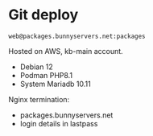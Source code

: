 
# Git deploy

`web@packages.bunnyservers.net:packages`

Hosted on AWS, kb-main account.

- Debian 12
- Podman PHP8.1
- System Mariadb 10.11


Nginx termination:
- packages.bunnyservers.net
- login details in lastpass
